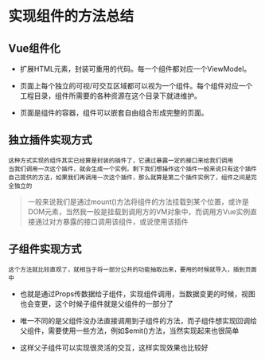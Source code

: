 # 实现组件的方法总结

## Vue组件化

* 扩展HTML元素，封装可重用的代码。每一个组件都对应一个ViewModel。

* 页面上每个独立的可视/可交互区域都可以视为一个组件。每个组件对应一个工程目录，组件所需要的各种资源在这个目录下就进维护。

* 页面是组件的容器，组件可以嵌套自由组合形成完整的页面。

## 独立插件实现方式

	这种方式实现的组件其实已经算是封装的插件了，它通过暴露一定的接口来给我们调用
	当我们调用一次这个插件，就会生成一个实例，剩下我们想操作这个插件一般来说只有这个插件自己提供的方法，如果我们再调用一次这个插件，那么就算是第二个插件实例了，组件之间是完全独立的

> 一般来说我们是通过mount()方法将组件的方法挂载到某个位置，或许是DOM元素，当然我一般是挂载到调用方的VM对象中，而调用方Vue实例直接通过对方暴露的接口调用该组件，或说使用该插件

## 子组件实现方式

	这个方法就比较直观了，就相当于将一部分公共的功能抽取出来，要用的时候就导入，插到页面中

* 也就是通过Props传数据给子组件，实现组件调用，当数据变更的时候，视图也会变更，这个时候子组件就是父组件的一部分了

* 唯一不同的是父组件没办法直接调用到子组件的方法，而子组件想实现回调给父组件，需要使用一些方法，例如$emit()方法，当然实现起来也很简单

* 这样父子组件可以实现很灵活的交互，这样实现效果也比较好